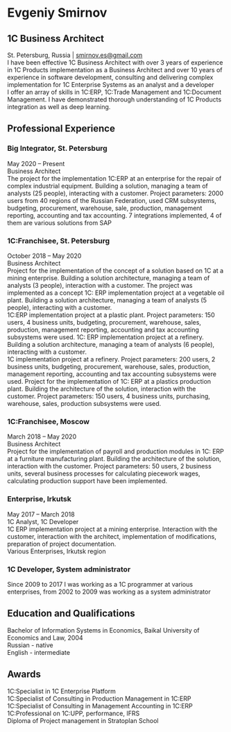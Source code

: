 # **Evgeniy Smirnov** <br/>
## 1С Business Architect<br/>
St. Petersburg, Russia | smirnov.es@gmail.com<br/>
I have been effective 1C Business Architect with over 3 years  of experience in 1C Products implementation as a Business Architect and over 10 years of experience in software development, consulting and delivering complex implementation for 1C Enterprise Systems as an analyst and a developer<br/>
I offer an array of skills in 1C:ERP, 1C:Trade Management and 1C:Document Management. I have demonstrated thorough understanding of 1C Products integration as well as deep learning.<br/>
## Professional Experience<br/>
### Big Integrator, St. Petersburg<br/>
May 2020 – Present<br/>
Business Architect<br/>
The project for the implementation 1C:ERP at an enterprise for the repair of complex industrial equipment. Building a solution, managing a team of analysts (25 people), interacting with a customer. Project parameters: 2000 users from 40 regions of the Russian Federation, used CRM subsystems, budgeting, procurement, warehouse, sale, production, management reporting, accounting and tax accounting. 7 integrations implemented, 4 of them are various solutions from SAP<br/>
### 1С:Franchisee, St. Petersburg<br/>
October 2018 – May 2020<br/>
Business Architect<br/>
Project for the implementation of the concept of a solution based on 1C at a mining enterprise. Building a solution architecture, managing a team of analysts (3 people), interaction with a customer. The project was implemented as a concept 1C: ERP implementation project at a vegetable oil plant. Building a solution architecture, managing a team of analysts (5 people), interacting with a customer. <br/>
1C:ERP implementation project at a plastic plant. Project parameters: 150 users, 4 business units, budgeting, procurement, warehouse, sales, production, management reporting, accounting and tax accounting subsystems were used. 1C: ERP implementation project at a refinery. Building a solution architecture, managing a team of analysts (6 people), interacting with a customer. <br/>
1C implementation project at a refinery. Project parameters: 200 users, 2 business units, budgeting, procurement, warehouse, sales, production, management reporting, accounting and tax accounting subsystems were used. Project for the implementation of 1C: ERP at a plastics production plant. Building the architecture of the solution, interaction with the customer. Project parameters: 150 users, 4 business units, purchasing, warehouse, sales, production subsystems were used.<br/>
### 1С:Franchisee, Moscow<br/>
March 2018 – May 2020<br/>
Business Architect<br/>
Project for the implementation of payroll and production modules in 1C: ERP at a furniture manufacturing plant. Building the architecture of the solution, interaction with the customer. Project parameters: 50 users, 2 business units, several business processes for calculating piecework wages, calculating production support have been implemented.<br/>
### Enterprise, Irkutsk<br/>
May 2017 – March 2018<br/>
1C Analyst, 1C Developer<br/>
1C ERP implementation project at a mining enterprise. Interaction with the customer, interaction with the architect, implementation of modifications, preparation of project documentation.<br/>
Various Enterprises, Irkutsk region<br/>
### 1C Developer, System administrator<br/>
Since 2009 to 2017 I was working as a 1C programmer at various enterprises, from 2002 to 2009 was working as a system administrator<br/>
## Education and Qualifications<br/>
Bachelor of Information Systems in Economics, Baikal University of Economics and Law, 2004<br/>
Russian - native</br>
English - intermediate</br>

## Awards<br/>
1C:Specialist in 1C Enterprise Platform<br/>
1C:Specialist of Consulting in Production Management in 1C:ERP<br/>
1C:Specialist of Consulting in Management Accounting in 1C:ERP<br/>
1C:Professional on 1C:UPP, performance, IFRS<br/>
Diploma of Project management in Stratoplan School<br/>
